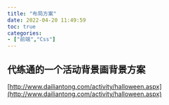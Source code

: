 ```yaml
---
title: "布局方案"
date: 2022-04-20 11:49:59
toc: true
categories:
- ["前端","Css"]
---
```


## 代练通的一个活动背景画背景方案
[http://www.dailiantong.com/activity/halloween.aspx](http://www.dailiantong.com/activity/halloween.aspx)

